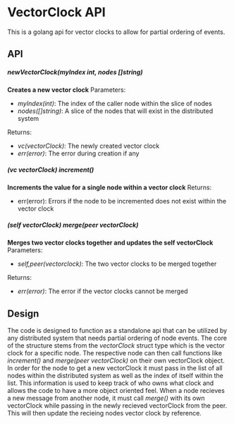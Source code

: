 # VectorClock API
This is a golang api for vector clocks to allow for partial ordering of events.

## API
#####   newVectorClock(myIndex int, nodes []string)

**Creates a new vector clock**
Parameters:
* _myIndex(int)_: The index of the caller node within the slice of nodes
* _nodes([]string)_: A slice of the nodes that will exist in the distributed system

Returns:
* _vc(vectorClock)_: The newly created vector clock
* _err(error)_: The error during creation if any

##### (vc vectorClock) increment()
**Increments the value for a single node within a vector clock** 
Returns:
* err(error): Errors if the node to be incremented does not exist within the vector clock

##### (self vectorClock) merge(peer vectorClock)

**Merges two vector clocks together and updates the self vectorClock**
Parameters:
* _self,peer(vectorclock)_: The two vector clocks to be merged together

Returns:
* _err(error)_: The error if the vector clocks cannot be merged


## Design
The code is designed to function as a standalone api that can be utilized by any distributed system that needs partial ordering of node events. The core of the structure stems from the _vectorClock_ struct type which is the vector clock for a specific node. The respective node can then call functions like _increment()_ and _merge(peer vectorClock)_ on their own vectorClock object. In order for the node to get a new vectorClock it must pass in the list of all nodes within the distributed system as well as the index of itself within the list. This information is used to keep track of who owns what clock and allows the code to have a more object oriented feel. When a node recieves a new message from another node, it must call _merge()_ with its own vectorClock while passing in the newly recieved vectorClock from the peer. This will then update the recieing nodes vector clock by reference.